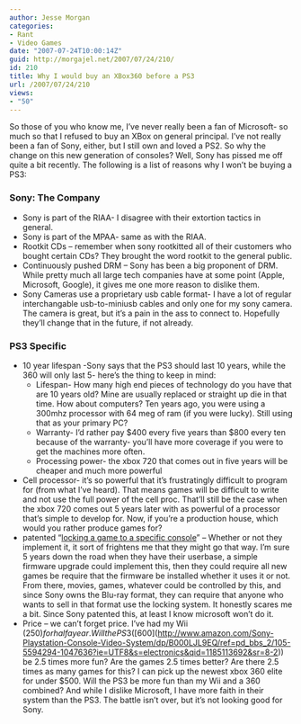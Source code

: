 ```yaml
---
author: Jesse Morgan
categories:
- Rant
- Video Games
date: "2007-07-24T10:00:14Z"
guid: http://morgajel.net/2007/07/24/210/
id: 210
title: Why I would buy an XBox360 before a PS3
url: /2007/07/24/210
views:
- "50"
---
```


So those of you who know me, I’ve never really been a fan of Microsoft- so much so that I refused to buy an XBox on general principal. I’ve not really been a fan of Sony, either, but I still own and loved a PS2. So why the change on this new generation of consoles? Well, Sony has pissed me off quite a bit recently. The following is a list of reasons why I won’t be buying a PS3:

### Sony: The Company

- Sony is part of the RIAA- I disagree with their extortion tactics in general.
- Sony is part of the MPAA- same as with the RIAA.
- Rootkit CDs – remember when sony rootkitted all of their customers who bought certain CDs? They brought the word rootkit to the general public.
- Continuously pushed DRM – Sony has been a big proponent of DRM. While pretty much all large tech companies have at some point (Apple, Microsoft, Google), it gives me one more reason to dislike them.
- Sony Cameras use a proprietary usb cable format- I have a lot of regular interchangable usb-to-miniusb cables and only one for my sony camera. The camera is great, but it’s a pain in the ass to connect to. Hopefully they’ll change that in the future, if not already.

### PS3 Specific

- 10 year lifespan -Sony says that the PS3 should last 10 years, while the 360 will only last 5- here’s the thing to keep in mind: 
    - Lifespan- How many high end pieces of technology do you have that are 10 years old? Mine are usually replaced or straight up die in that time. How about computers? Ten years ago, you were using a 300mhz processor with 64 meg of ram (if you were lucky). Still using that as your primary PC?
    - Warranty- I’d rather pay $400 every five years than $800 every ten because of the warranty- you’ll have more coverage if you were to get the machines more often.
    - Processing power- the xbox 720 that comes out in five years will be cheaper and much more powerful
- Cell processor- it’s so powerful that it’s frustratingly difficult to program for (from what I’ve heard). That means games will be difficult to write and not use the full power of the cell proc. That’ll still be the case when the xbox 720 comes out 5 years later with as powerful of a processor that’s simple to develop for. Now, if you’re a production house, which would you rather produce games for?
- patented “[locking a game to a specific console](http://games.slashdot.org/article.pl?sid=05/11/09/1827211)” – Whether or not they implement it, it sort of frightens me that they might go that way. I’m sure 5 years down the road when they have their userbase, a simple firmware upgrade could implement this, then they could require all new games be require that the firmware be installed whether it uses it or not. From there, movies, games, whatever could be controlled by this, and since Sony owns the Blu-ray format, they can require that anyone who wants to sell in that format use the locking system. It honestly scares me a bit. Since Sony patented this, at least I know microsoft won’t do it.
- Price – we can’t forget price. I’ve had my Wii ($250) for half a year. Will the PS3([$600](http://www.amazon.com/Sony-Playstation-Console-Video-System/dp/B000LJL9EQ/ref=pd_bbs_2/105-5594294-1047636?ie=UTF8&s=electronics&qid=1185113692&sr=8-2)) be 2.5 times more fun? Are the games 2.5 times better? Are there 2.5 times as many games for this? I can pick up the newest xbox 360 elite for under $500. Will the PS3 be more fun than my Wii and a 360 combined?
And while I dislike Microsoft, I have more faith in their system than the PS3. The battle isn’t over, but it’s not looking good for Sony.